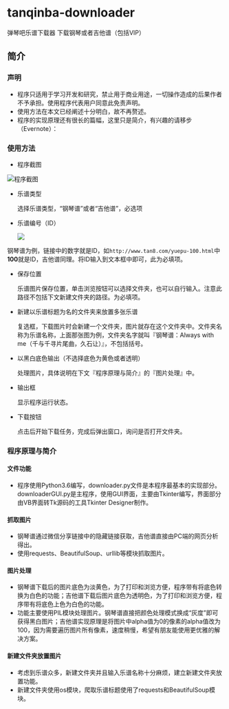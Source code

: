 # tanqinba-downloader
弹琴吧乐谱下载器 下载钢琴或者吉他谱（包括VIP）

## 简介

### 声明

- 程序只适用于学习开发和研究，禁止用于商业用途，一切操作造成的后果作者不予承担。使用程序代表用户同意此免责声明。
- 使用方法在本文已经阐述十分明白，故不再赘述。
- 程序的实现原理还有很长的篇幅，这里只是简介，有兴趣的请移步（Evernote）：

### 使用方法

- 程序截图

![程序截图](https://s2.ax1x.com/2019/03/09/ASBJPK.png)

- 乐谱类型

  选择乐谱类型，“钢琴谱”或者“吉他谱”，必选项

- 乐谱编号（ID）

  ![](https://s2.ax1x.com/2019/03/09/ASBBVI.png)

钢琴谱为例，链接中的数字就是ID，如`http://www.tan8.com/yuepu-100.html`中**100**就是ID，吉他谱同理。将ID输入到文本框中即可，此为必填项。

- 保存位置

  乐谱图片保存位置，单击浏览按钮可以选择文件夹，也可以自行输入。注意此路径不包括下文新建文件夹的路径。为必填项。

- 新建以乐谱标题为名的文件夹来放置多张乐谱

  复选框，下载图片时会新建一个文件夹，图片就存在这个文件夹中。文件夹名称为乐谱名称，上面那张图为例，文件夹名字就叫『钢琴谱：Always with me（千与千寻片尾曲，久石让）』，不包括括号。

- 以黑白底色输出（不选择底色为黄色或者透明）

  处理图片，具体说明在下文『程序原理与简介』的『图片处理』中。

- 输出框

  显示程序运行状态。

- 下载按钮

  点击后开始下载任务，完成后弹出窗口，询问是否打开文件夹。

### 程序原理与简介

#### 文件功能

- 程序使用Python3.6编写，downloader.py文件是本程序最基本的实现部分。downloaderGUI.py是主程序，使用GUI界面，主要由Tkinter编写，界面部分由VB界面转Tk源码的工具Tkinter Designer制作。

#### 抓取图片

- 钢琴谱通过微信分享链接中的隐藏链接获取，吉他谱直接由PC端的网页分析得出。
- 使用requests、BeautifulSoup、urllib等模块抓取图片。

#### 图片处理

- 钢琴谱下载后的图片底色为淡黄色，为了打印和浏览方便，程序带有将底色转换为白色的功能；吉他谱下载后图片底色为透明色，为了打印和浏览方便，程序带有将底色上色为白色的功能。
- 功能主要使用PIL模块处理图片。钢琴谱直接把颜色处理模式换成“灰度”即可获得黑白图片；吉他谱实现原理是将图片中alpha值为0的像素的alpha值改为100，因为需要遍历图片所有像素，速度稍慢，希望有朋友能使用更优雅的解决方案。

#### 新建文件夹放置图片

- 考虑到乐谱众多，新建文件夹并且输入乐谱名称十分麻烦，建立新建文件夹放置功能。
- 新建文件夹使用os模块，爬取乐谱标题使用了requests和BeautifulSoup模块。